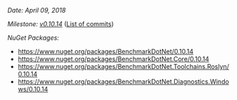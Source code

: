 _Date: April 09, 2018_

_Milestone: [v0.10.14](https://github.com/PerfDotNet/BenchmarkDotNet/issues?q=milestone%3Av0.10.14)_
([List of commits](https://github.com/dotnet/BenchmarkDotNet/compare/v0.10.13...v0.10.14))

_NuGet Packages:_
* https://www.nuget.org/packages/BenchmarkDotNet/0.10.14
* https://www.nuget.org/packages/BenchmarkDotNet.Core/0.10.14
* https://www.nuget.org/packages/BenchmarkDotNet.Toolchains.Roslyn/0.10.14
* https://www.nuget.org/packages/BenchmarkDotNet.Diagnostics.Windows/0.10.14